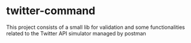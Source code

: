 # twitter-command
This project consists of a small lib for validation and some functionalities related to the Twitter API simulator managed by postman
